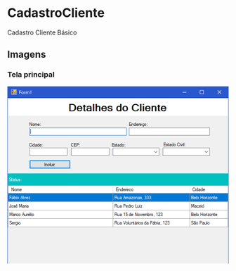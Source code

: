# CadastroCliente
Cadastro Cliente Básico

## Imagens

### Tela principal

![tela principal](./docs/tela-principal.png)
